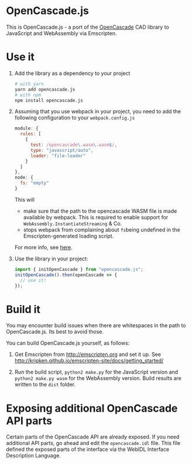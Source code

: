 OpenCascade.js
==============

This is OpenCascade.js - a port of the [OpenCascade](https://www.opencascade.com/) CAD library to JavaScript and WebAssembly via Emscripten.

# Use it

1. Add the library as a dependency to your project

    ```sh
    # with yarn
    yarn add opencascade.js
    # with npm
    npm install opencascade.js
    ```

2. Assuming that you use webpack in your project, you need to add the following configuration to your `webpack.config.js`

    ``` javascript
    module: {
      rules: [
        {
          test: /opencascade\.wasm\.wasm$/,
          type: "javascript/auto",
          loader: "file-loader"
        }
      ]
    },
    node: {
      fs: "empty"
    }
    ```
    This will
    
    * make sure that the path to the opencascade WASM file is made available by webpack. This is required to enable support for `WebAssembly.InstantiateStreaming` & Co.
    * stops webpack from complaining about `fs`being undefined in the Emscripten-generated loading script.
    
    For more info, see [here](https://gist.github.com/surma/b2705b6cca29357ebea1c9e6e15684cc).

3. Use the library in your project:
    ``` javascript
    import { initOpenCascade } from "opencascade.js";
    initOpenCascade().then(openCascade => {
      // use it!
    });
    ```

# Build it

You may encounter build issues when there are whitespaces in the path to OpenCascade.js. Its best to avoid those.

You can build OpenCascade.js yourself, as follows:

1. Get Emscripten from http://emscripten.org and set it up. See http://kripken.github.io/emscripten-site/docs/getting_started/

2. Run the build script, `python2 make.py` for the JavaScript version and `python2 make.py wasm` for the WebAssembly version. Build results are written to the `dist` folder.

# Exposing additional OpenCascade API parts

Certain parts of the OpenCascade API are already exposed. If you need additional API parts, go ahead and edit the `opencascade.idl` file. This file defined the exposed parts of the interface via the WebIDL Interface Description Language.
